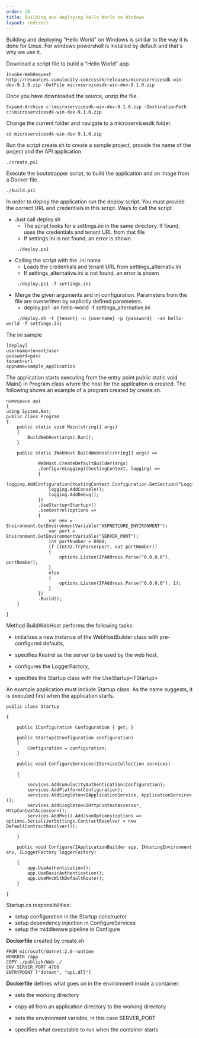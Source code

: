 ```yaml
---
order: 20
title: Building and deploying Hello World on Windows
layout: redirect
---
```


Building and deploying "Hello World" on Windows is similar to the way it is done for Linux.  For windows powershell is installed by default and that's why we use it.

Download a script file to build a "Hello World" app.

	Invoke-WebRequest  http://resources.cumulocity.com/cssdk/releases/microservicesdk-win-dev-9.1.0.zip -OutFile microservicesdk-win-dev-9.1.0.zip

Once you have downloaded the source, unzip the file.

	Expand-Archive c:\microservicesdk-win-dev-9.1.0.zip -DestinationPath c:\microservicesdk-win-dev-9.1.0.zip

Change the current folder and navigate to a microservicesdk folder.

	cd microservicesdk-win-dev-9.1.0.zip

Run the script create.sh to create a sample project, provide the name of the project and the API application.

	./create.ps1

Execute the bootstrapper script, to build the application and an image from a Docker file.

	./build.ps1

In order to deploy the application run the deploy script. You must provide the correct URL and credentials in this script. Ways to call the script
*  Just call deploy.sh
	* The script looks for a settings.ini in the same directory. If found, uses the credentials and tenant URL from that file
	* If settings.ini is not found, an error is shown
~~~
	./deploy.ps1
~~~
* Calling the script with the .ini name
	* Loads the credentials and tenant URL from settings_alternativ.ini
	* If settings_alternative.ini is not found, an error is shown
~~~
	./deploy.ps1 -f settings.ini
~~~

* Merge the given arguments and ini configuration. Parameters from the file are overwritten by explicitly defined parameters.
	* deploy.ps1  -an hello-world -f settings_alternative.ini
~~~
	./deploy.sh -t {tenant} -u {username} -p {password}  -an hello-world -f settings.ini
~~~


The ini sample
~~~
[deploy]
username=tenant/user
password=pass
tenant=url
appname=sample_application
~~~

The application starts executing from the entry point public static void Main() in Program class where the host for the application is created. The following shows an example of a program created by create.sh.

	namespace api
	{
	using System.Net;
	public class Program
    {
        public static void Main(string[] args)
        {
            BuildWebHost(args).Run();
        }

        public static IWebHost BuildWebHost(string[] args) =>

                WebHost.CreateDefaultBuilder(args)
                .ConfigureLogging((hostingContext, logging) =>
                {
                    logging.AddConfiguration(hostingContext.Configuration.GetSection("Logging"));
                    logging.AddConsole();
                    logging.AddDebug();
                })
                .UseStartup<Startup>()
                .UseKestrel(options =>
                {
                    var env = Environment.GetEnvironmentVariable("ASPNETCORE_ENVIRONMENT");
                    var port = Environment.GetEnvironmentVariable("SERVER_PORT");
                    int portNumber = 8080;
                    if (Int32.TryParse(port, out portNumber))
                    {
                        options.Listen(IPAddress.Parse("0.0.0.0"), portNumber);
                    }
                    else
                    {
                        options.Listen(IPAddress.Parse("0.0.0.0"), 1);
                    }
                })
                .Build();
		}

	}

Method BuildWebHost performs the following tasks:

* initializes a new instance of the WebHostBuilder class with pre-configured defaults,

* specifies Kestrel as the server to be used by the web host,

* configures the LoggerFactory,

* specifies the Startup class with the UseStartup&#60;TStartup&#62; 

An example application must include Startup class. As the name suggests, it is executed first when the application starts.

    public class Startup

    {

        public IConfiguration Configuration { get; }

        public Startup(IConfiguration configuration)
        {
            Configuration = configuration;
        }

        public void ConfigureServices(IServiceCollection services)

        {

            services.AddCumulocityAuthentication(Configuration);
            services.AddPlatform(Configuration);
            services.AddSingleton<IApplicationService, ApplicationService>();
            services.AddSingleton<IHttpContextAccessor, HttpContextAccessor>();
            services.AddMvc().AddJsonOptions(options => options.SerializerSettings.ContractResolver = new DefaultContractResolver());

        }

        public void Configure(IApplicationBuilder app, IHostingEnvironment env, ILoggerFactory loggerFactory)

        {
            app.UseAuthentication();
            app.UseBasicAuthentication();
            app.UseMvcWithDefaultRoute();
        }

    }

Startup.cs responsibilities:

* setup configuration in the Startup constructor
* setup dependency injection in ConfigureServices
* setup the middleware pipeline in Configure

**Dockerfile** created by create.sh

	FROM microsoft/dotnet:2.0-runtime
	WORKDIR /app
	COPY ./publish/Web ./
	ENV SERVER_PORT 4700
	ENTRYPOINT ["dotnet", "api.dll"]

**Dockerfile** defines what goes on in the environment inside a container:

* sets the working directory

* copy all from an application directory to the working directory

* sets the environment variable, in this case SERVER_PORT

* specifies what executable to run when the container starts
